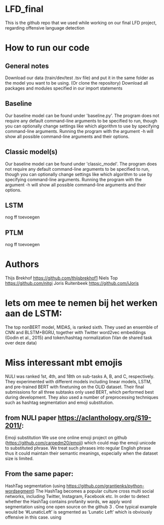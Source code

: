 # LFD_final
This is the github repo that we used while working on our final LFD project, regarding offensive language detection

# How to run our code

## General notes
Download our data (train/dev/test .tsv file) and put it in the same folder as the model you want to be using. (Or clone the repository)
Download all packages and modules specified in our import statements

## Baseline
Our baseline model can be found under 'baseline.py'. The program does not require any default command-line arguments to be specified to run, though you can optionally change settings like which algorithm to use by specifying command-line arguments. Running the program with the argument -h will show all possible command-line arguments and their options.  

## Classic model(s)
Our baseline model can be found under 'classic_model'. The program does not require any default command-line arguments to be specified to run, though you can optionally change settings like which algorithm to use by specifying command-line arguments. Running the program with the argument -h will show all possible command-line arguments and their options.  

## LSTM
nog ff toevoegen

## PTLM
nog ff toevoegen

# Authors
Thijs Brekhof    https://github.com/thijsbrekhof1
Niels Top        https://github.com/nitgi
Joris Ruitenbeek https://github.com/iJoris


# Iets om mee te nemen bij het werken aan de LSTM:
The top nonBERT model, MIDAS, is ranked sixth. They used
an ensemble of CNN and BLSTM+BGRU, together with Twitter word2vec embeddings (Godin
et al., 2015) and token/hashtag normalization
(Van de shared task over deze data)

# Miss interessant mbt emojis
NULI was ranked 1st, 4th, and 18th on sub-tasks
A, B, and C, respectively. They experimented
with different models including linear models, LSTM, and pre-trained BERT with finetuning on the OLID dataset. Their final
submissions for all three subtasks only used
BERT, which performed best during development. They also used a number of preprocessing techniques such as hashtag segmentation and emoji substitution.

## from NULI paper https://aclanthology.org/S19-2011/:
Emoji substitution We use one online emoji
project on github (https://github.com/carpedm20/emoji) which could map the emoji unicode to substituted phrase. We treat such phrases
into regular English phrase thus it could maintain their semantic meanings, especially when the dataset size is limited.

## From the same paper:
HashTag segmentation (using https://github.com/grantjenks/python-wordsegment) The HashTag becomes
a popular culture cross multi social networks, including Twitter, Instagram, Facebook etc. In order
to detect whether the HashTag contains profanity words, we apply word segmentation using one
open source on the github 3
. One typical example
would be ‘#LunaticLeft’ is segmented as ‘Lunatic
Left’ which is obviously offensive in this case.
using 
